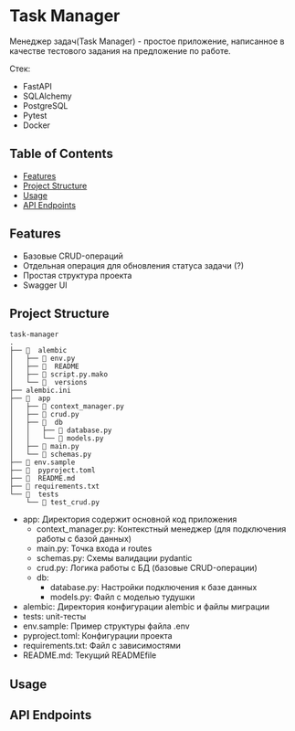 # Task Manager

Менеджер задач(Task Manager) - простое приложение, написанное в качестве тестового задания на предложение по работе.

Стек:

- FastAPI
- SQLAlchemy
- PostgreSQL
- Pytest
- Docker

## Table of Contents

- [Features](#Features)
- [Project Structure](#Project-Structure)
- [Usage](#Usage)
- [API Endpoints](#API-Endpoints)

## Features

- Базовые CRUD-операций
- Отдельная операция для обновления статуса задачи (?)
- Простая структура проекта
- Swagger UI

## Project Structure

```
task-manager
.
├──   alembic
│   ├──  env.py
│   ├──   README
│   ├──  script.py.mako
│   └──   versions
├── alembic.ini
├──   app
│   ├──  context_manager.py
│   ├──  crud.py
│   ├──   db
│   │   ├──  database.py
│   │   └──  models.py
│   ├──  main.py
│   └──  schemas.py
├──  env.sample
├──   pyproject.toml
├──   README.md
├──  requirements.txt
└──   tests
    └──  test_crud.py
```

- app: Директория содержит основной код приложения
  - context_manager.py: Контекстный менеджер (для подключения работы с базой данных)
  - main.py: Точка входа и routes
  - schemas.py: Схемы валидации pydantic
  - crud.py: Логика работы с БД (базовые CRUD-операции)
  - db:
    - database.py: Настройки подключения к базе данных
    - models.py: Файл с моделью тудушки
- alembic: Директория конфигурации alembic и файлы миграции
- tests: unit-тесты
- env.sample: Пример структуры файла .env
- pyproject.toml: Конфигурации проекта
- requirements.txt: Файл с зависимостями
- README.md: Текущий READMEfile

## Usage

## API Endpoints
